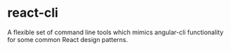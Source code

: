 # react-cli
A flexible set of command line tools which mimics angular-cli functionality for some common React design patterns.
